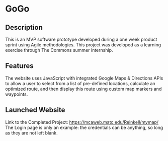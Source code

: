 # GoGo
## Description
This is an MVP software prototype developed during a one week product sprint using Agile methodologies. This project was developed as a learning exercise through The Commons summer internship.
## Features
The website uses JavaScript with integrated Google Maps & Directions APIs to allow a user to select from a list of pre-defined locations, calculate an optimized route, and then display this route using custom map markers and waypoints.
## Launched Website
Link to the Completed Project: https://mcaweb.matc.edu/Reinkell/mymap/
The Login page is only an example: the credentials can be anything, so long as they are not left blank.
